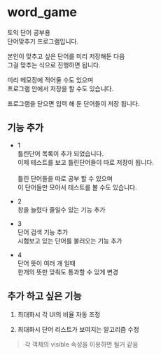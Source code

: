 # word_game
토익 단어 공부용  
단어맞추기 프로그램입니다.

본인이 맞추고 싶은 단어를 미리 저장해둔 다음  
그걸 맞추는 식으로 진행하면 됩니다.  

미리 메모장에 적어둘 수도 있으며  
프로그램 안에서 저장을 할 수도 있습니다.  

프로그램을 닫으면 입력 해 둔 단어들이 저장 됩니다.  

## 기능 추가
* 1  
틀린단어 목록이 추가 되었습니다.  
이제 테스트를 보고 틀린단어들이 따로 저장이 됩니다.<br><br>
틀린 단어들을 따로 공부 할 수 있으며  
이 단어들만 모아서 테스트를 볼 수도 있습니다.  

* 2  
창을 늘렸다 줄일수 있는 기능 추가  

* 3  
단어 검색 기능 추가  
시험보고 있는 단어를 불러오는 기능 추가

* 4  
단어 뜻이 여러 개 일때  
한개의 뜻만 맞춰도 통과할 수 있게 변경  

## 추가 하고 싶은 기능

1. 최대화시 각 UI의 비율 자동 조정  

2. 최대화시 단어 리스트가 보여지는 알고리즘 수정  
> 각 객체의 visible 속성을 이용하면 될거 같음
